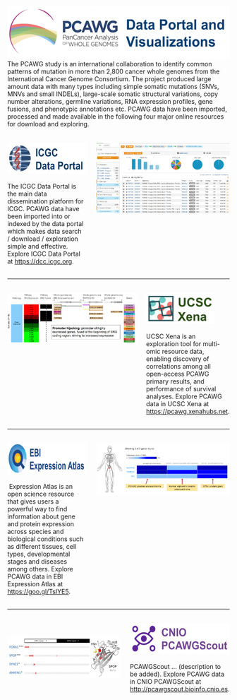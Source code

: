 <div style="display:flex;flex-direction: row;justify-content: center;align-items: top;">
    <div style="flex:1;">
        <img src="images/pcawg_landing.png" height="120"/><br>
        The PCAWG study is an international collaboration to identify common patterns of mutation in more than 2,800 cancer whole genomes from the International Cancer Genome Consortium. The project produced large amount data with many types including simple somatic mutations (SNVs, MNVs and small INDELs), large-scale somatic structural variations, copy number alterations, germline variations, RNA expression profiles, gene fusions, and phenotypic annotations etc. PCAWG data have been imported, processed and made available in the following four major online resources for download and exploring.
    </div>
</div>

<br>
<br>

<div style="display:flex;flex-direction: row;justify-content: center;align-items: top;">
    <div style="flex:35;">
        <img src="images/icgc_data_portal.png" height="70"/><br><br>
        The ICGC Data Portal is the main data dissemination platform for ICGC. PCAWG data have been imported into or indexed by the data portal which makes data search / download / exploration simple and effective. Explore ICGC Data Portal at <a href="https://dcc.icgc.org">https://dcc.icgc.org</a>.
    </div>
    <div style="flex:5;">
    </div>
    <div style="flex:60;">
        <img src="images/icgc_portal1.png"/>
    </div>
</div>

<br>
<hr>
<br>

<div style="display:flex;flex-direction: row;justify-content: center;align-items: top;">
    <div style="flex:60;">
        <img src="images/xena1.png"/>
    </div>
    <div style="flex:5;">
    </div>
    <div style="flex:35;">
        <img src="images/ucsc_xena.png" height="70"/><br><br>
        UCSC Xena is an exploration tool for multi-omic resource data, enabling discovery of correlations among all open-access PCAWG primary results, and performance of survival analyses. Explore PCAWG data in UCSC Xena at <a href="https://pcawg.xenahubs.net">https://pcawg.xenahubs.net</a>.
    </div>
</div>

<br>
<hr>
<br>

<div style="display:flex;flex-direction: row;justify-content: center;align-items: top;">
    <div style="flex:35;">
        <img src="images/ebi_expression_atlas.png" height="70"/><br><br>
         Expression Atlas is an open science resource that gives users a powerful way to find information about gene and protein expression across species and biological conditions such as different tissues, cell types, developmental stages and diseases among others. Explore PCAWG data in EBI Expression Atlas at <a href="https://goo.gl/TsIYE5">https://goo.gl/TsIYE5</a>.
    </div>
    <div style="flex:5;">
    </div>
    <div style="flex:60;">
        <img src="images/expression_atlas_1.png"/>
    </div>
</div>

<br>
<hr>
<br>

<div style="display:flex;flex-direction: row;justify-content: center;align-items: center;">
    <div style="flex:60;">
        <img src="images/pcawg_scout_1.png"/>
    </div>
    <div style="flex:5;">
    </div>
    <div style="flex:35;">
        <img src="images/cnio_pcawg_scout.png" height="70"/><br><br>
        PCAWGScout ... (description to be added). Explore PCAWG data in CNIO PCAWGScout at <a href="http://pcawgscout.bioinfo.cnio.es">http://pcawgscout.bioinfo.cnio.es</a>.
    </div>
</div>
